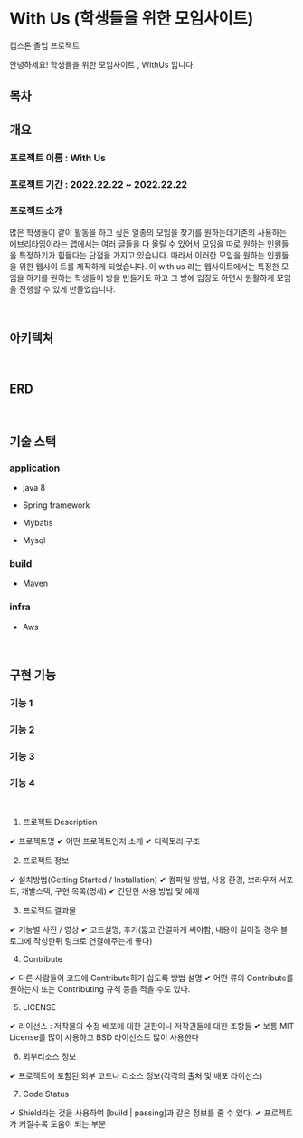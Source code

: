 # With Us (학생들을 위한 모임사이트)
캡스톤 졸업 프로젝트

안녕하세요! 학생들을 위한 모임사이트 , WithUs 입니다.

## 목차

## 개요
### 프로젝트 이름 : With Us

### 프로젝트 기간 : 2022.22.22 ~ 2022.22.22 

### 프로젝트 소개
<p>

많은 학생들이 같이 활동을 하고 싶은 일종의 모임을 찾기를 원하는데기존의 사용하는 에브리타임이라는 앱에서는 여러 글들을 다 올릴 수 있어서 모임을 따로 원하는 인원들을 특정하기가 힘들다는 단점을 가지고 있습니다.
따라서 이러한 모임을 원하는 인원들을 위한 웹사이 트를 제작하게 되었습니다.
이 with us 라는 웹사이트에서는 특정한 모임을 하기를 원하는 학생들이 방을 만들기도 하고 그 방에 입장도 하면서 원활하게 모임을 진행할 수 있게 만들었습니다.
  
</p>


<br>


## 아키텍쳐

<br>

## ERD

<br>

## 기술 스택

### application

* java 8

* Spring framework

* Mybatis

* Mysql

### build
* Maven
### infra
* Aws

<br>

## 구현 기능

### 기능 1 

### 기능 2

### 기능 3

### 기능 4

<br>





1. 프로젝트 Description

✔ 프로젝트명
✔ 어떤 프로젝트인지 소개
✔ 디렉토리 구조

2. 프로젝트 정보

✔ 설치방법(Getting Started / Installation)
✔ 컴파일 방법, 사용 환경, 브라우저 서포트, 개발스택, 구현 목록(명세)
✔ 간단한 사용 방법 및 예제

3. 프로젝트 결과물

✔ 기능별 사진 / 영상
✔ 코드설명, 후기(짧고 간결하게 써야함, 내용이 길어질 경우 블로그에 작성한뒤 링크로 연결해주는게 좋다)

4. Contribute

✔ 다른 사람들이 코드에 Contribute하기 쉽도록 방법 설명
✔ 어떤 류의 Contribute를 원하는지 또는 Contributing 규칙 등을 적을 수도 있다.

5. LICENSE

✔ 라이선스 : 저작물의 수정 배포에 대한 권한이나 저작권들에 대한 조항들
✔ 보통 MIT License를 많이 사용하고 BSD 라이선스도 많이 사용한다

6. 외부리소스 정보

✔ 프로젝트에 포함된 외부 코드나 리소스 정보(각각의 출처 및 배포 라이선스)

7. Code Status

✔ Shield라는 것을 사용하여 [build | passing]과 같은 정보를 줄 수 있다.
✔ 프로젝트가 커질수록 도움이 되는 부분
